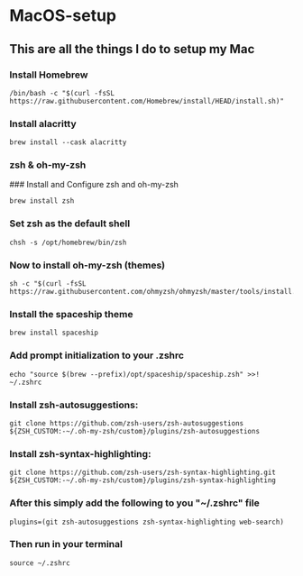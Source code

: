 # MacOS-setup

## This are all the things I do to setup my Mac

### Install Homebrew

```
/bin/bash -c "$(curl -fsSL https://raw.githubusercontent.com/Homebrew/install/HEAD/install.sh)"
```

### Install alacritty
```
brew install --cask alacritty
```
<summary><h3>zsh & oh-my-zsh </h3></summary>
### Install and Configure zsh and oh-my-zsh

```
brew install zsh
```
### Set zsh as the default shell
```
chsh -s /opt/homebrew/bin/zsh
```
### Now to install oh-my-zsh (themes)

```
sh -c "$(curl -fsSL https://raw.githubusercontent.com/ohmyzsh/ohmyzsh/master/tools/install.sh)"
```
### Install the spaceship theme
```
brew install spaceship  
```
### Add prompt initialization to your .zshrc
```
echo "source $(brew --prefix)/opt/spaceship/spaceship.zsh" >>! ~/.zshrc
```
### Install zsh-autosuggestions:
```
git clone https://github.com/zsh-users/zsh-autosuggestions ${ZSH_CUSTOM:-~/.oh-my-zsh/custom}/plugins/zsh-autosuggestions
```
### Install zsh-syntax-highlighting:
```
git clone https://github.com/zsh-users/zsh-syntax-highlighting.git ${ZSH_CUSTOM:-~/.oh-my-zsh/custom}/plugins/zsh-syntax-highlighting
```
### After this simply add the following to you "~/.zshrc" file
```
plugins=(git zsh-autosuggestions zsh-syntax-highlighting web-search)
```
### Then run in your terminal
```
source ~/.zshrc
```
